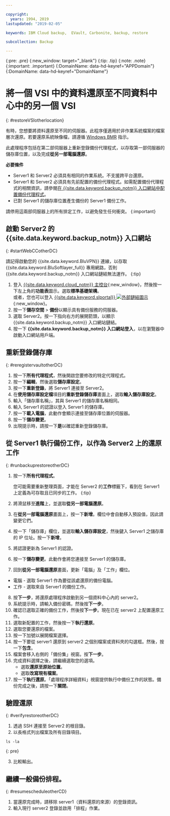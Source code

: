 ```yaml
---

copyright:
  years: 1994, 2019
lastupdated: "2019-02-05"

keywords: IBM Cloud backup,  EVault, Carbonite, backup, restore

subcollection: Backup

---
```

{:pre: .pre}
{:new_window: target="_blank"}
{:tip: .tip}
{:note: .note}
{:important: .important}
{:DomainName: data-hd-keyref="APPDomain"}
{:DomainName: data-hd-keyref="DomainName"}

# 將一個 VSI 中的資料還原至不同資料中心中的另一個 VSI
{: #restoreVSIotherlocation}

有時，您想要將資料還原至不同的伺服器。此程序僅適用於非作業系統檔案的檔案層次還原。若要還原系統映像檔，請遵循 [Windows BMR](/docs/infrastructure/Backup?topic=Backup-restoreBMR) 指示。

此處理程序包括在第二部伺服器上重新登錄備份代理程式，以存取第一部伺服器的儲存庫位置，以及完成**從另一部電腦還原**。

**必要條件**

- Server1 和 Server2 必須具有相同的作業系統。不支援跨平台還原。
- Server1 和 Server2 必須具有先前配置的備份代理程式。如需配置備份代理程式的相關資訊，請參閱[在 {{site.data.keyword.backup_notm}} 入口網站中配置備份代理程式](/docs/infrastructure/Backup?topic=Backup-getting-started#getting-started)。
- 已對 Server1 的儲存庫位置產生備份的 Server1 備份工作。

請停用這兩部伺服器上的所有排定工作，以避免發生任何衝突。
{:important}

## 啟動 Server2 的 {{site.data.keyword.backup_notm}} 入口網站
{: #startWebCCotherDC}

請記得啟動您的 {{site.data.keyword.BluVPN}} 連線，以存取 {{site.data.keyword.BluSoftlayer_full}} 專用網路，否則 {{site.data.keyword.backup_notm}} 入口網站鏈結無法運作。
{:tip}

1. 登入 [{{site.data.keyword.cloud_notm}} 主控台](https://{DomainName}){:new_window}，然後按一下左上角的**功能表**圖示。選取**標準基礎架構**。<br/>
   或者，您也可以登入 [{{site.data.keyword.slportal}} ![外部鏈結圖示](../../icons/launch-glyph.svg "外部鏈結圖示")](https://control.softlayer.com/){:new_window}。
2. 按一下**儲存空間** > **備份**以顯示具有備份服務的伺服器。
3. 選取 Server2。按一下指向右方的展開箭頭，以顯示 {{site.data.keyword.backup_notm}} 入口網站鏈結。
4. 按一下 **{{site.data.keyword.backup_notm}} 入口網站登入**，以在瀏覽器中啟動入口網站用戶端。

## 重新登錄儲存庫
{: #reregistervaultotherDC}

1. 按一下**所有代理程式**，然後開啟您要修改的特定代理程式。
2. 按一下**編輯**，然後選取**儲存庫設定**。
3. 按一下**重新登錄**，將 Server1 連接至 Server2。
4. 在**使用儲存庫設定檔**項目的**重新登錄儲存庫**畫面上，選取**輸入儲存庫設定**。
5. 輸入「儲存庫名稱」，其與 Server1 的儲存庫名稱相同。
6. 輸入 Server1 的認證以登入 Server1 的儲存庫。
7. 按一下**載入電腦**，此動作會顯示連接至儲存庫位置的伺服器。
8. 按一下**儲存變更**。
9. 出現提示時，請按一下**是**以確認重新登錄儲存庫。

## 從 Server1 執行備份工作，以作為 Server2 上的還原工作
{: #runbackuprestoreotherDC}

1. 按一下**所有代理程式**。

   您可能需要重新整理頁面，才能在 Server2 的**工作**標籤下，看到在 Server1 上定義為可存取且已同步的工作。
   {:tip}
2. 將滑鼠移至**進階**上，並選取**從另一部電腦還原**。
3. 在**從另一部電腦還原**畫面上，按一下**新增**。欄位中會自動移入預設值，因此請變更它們。
4. 按一下「儲存庫」欄位，並選取**輸入儲存庫設定**，然後鍵入 Server1 之儲存庫的 IP 位址。按一下**新增**。
5. 將認證更新為 Server1 的認證。
6. 按一下**儲存變更**。此動作會將您連接至 Server1 的儲存庫。
7. 回到**從另一部電腦還原**畫面，更新「電腦」及「工作」欄位。
  - 電腦 - 選取 Server1 作為要從該處還原的備份電腦。
  - 工作 - 選取來自 Server1 的備份工作。
8. 按**下一步**，將還原處理程序啟動到另一個資料中心內的 server2。
9. 系統提示時，請輸入備份密碼，然後按**下一步**。
10. 確認已選取正確的備份工作，然後按**下一步**。現在已在 server2 上配置還原工作。
11. 選取新配置的工作，然後按一下**執行還原**。
12. 選取您要還原的檔案。
13. 按一下加號以展開檔案選擇。
14. 按一下要從 server1 還原到 server2 之個別檔案或資料夾的勾選框。然後，按一下**包含**。
15. 檔案會移入右側的「備份集」視窗。按**下一步**。
16. 完成資料選擇之後，請繼續選取您的選項。
    - 選取**還原至原始位置**。
    - 選取**改寫現有檔案**。
17. 按一下**執行還原**。「處理程序詳細資料」視窗提供執行中備份工作的狀態。備份完成之後，請按一下**關閉**。


## 驗證還原
{: #verifyrestoreotherDC}

1. 透過 SSH 連接至 Server2 的根目錄。
2. 以長格式列出檔案及所有目錄項目。
  ```
  ls -la
  ```
  {: pre}

3. 比較輸出。

## 繼續一般備份排程。
{: #resumescheduleotherCD}

1. 當還原完成時，請移除 server1（資料還原的來源）的登錄資訊。
2. 輸入現行 server2 登錄並啟用「排程」作業。
